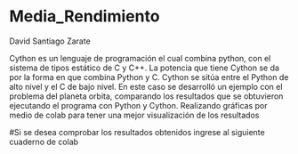 # Media_Rendimiento

David Santiago Zarate

Cython es un lenguaje de programación el cual combina python, con el sistema de tipos estático de C y C++. La potencia que tiene Cython se da por la forma en que combina Python y C. Cython se sitúa entre el Python de alto nivel y el C de bajo nivel.
En este caso se desarrolló un ejemplo con el problema del planeta orbita, comparando los resultados que se obtuvieron ejecutando el programa con Python y Cython. Realizando gráficas por medio de colab para tener una mejor visualización de los resultados

#Si se desea comprobar los resultados obtenidos ingrese al siguiente cuaderno de colab 

